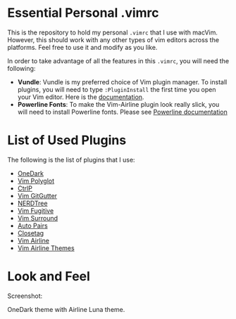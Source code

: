 # Essential Personal .vimrc

This is the repository to hold my personal `.vimrc` that I use with macVim.
However, this should work with any other types of vim editors across the
platforms. Feel free to use it and modify as you like.

In order to take advantage of all the features in this `.vimrc`, you will
need the following:
* **Vundle**: Vundle is my preferred choice of Vim plugin manager. To install
plugins, you will need to type `:PluginInstall` the first time you open your
Vim editor. Here is the [documentation](https://github.com/VundleVim/Vundle.vim).
* **Powerline Fonts**: To make the Vim-Airline plugin look really slick,
you will need to install Powerline fonts. Please see [Powerline documentation](https://github.com/powerline/fonts)


# List of Used Plugins

The following is the list of plugins that I use:
* [OneDark](https://github.com/joshdick/onedark.vim)
* [Vim Polyglot](https://github.com/sheerun/vim-polyglot)
* [CtrlP](kien/ctrlp.vim)
* [Vim GitGutter](https://github.com/airblade/vim-gitgutter)
* [NERDTree](https://github.com/scrooloose/nerdtree)
* [Vim Fugitive](https://github.com/tpope/vim-fugitive)
* [Vim Surround](https://github.com/tpope/vim-surround)
* [Auto Pairs](https://github.com/jiangmiao/auto-pairs)
* [Closetag](https://github.com/docunext/closetag.vim)
* [Vim Airline](https://github.com/vim-airline/vim-airline)
* [Vim Airline Themes](https://github.com/vim-airline/vim-airline-themes)


# Look and Feel

Screenshot:


OneDark theme with Airline Luna theme.
